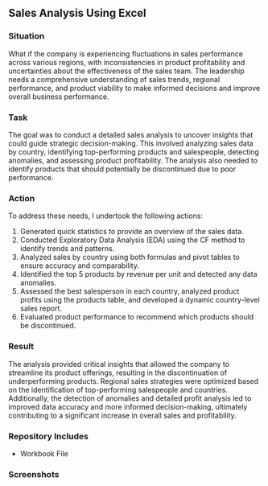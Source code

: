 
##  Sales Analysis Using Excel

### Situation
What if the company is experiencing fluctuations in sales performance across various regions, with inconsistencies in product profitability and uncertainties about the effectiveness of the sales team. The leadership needs a comprehensive understanding of sales trends, regional performance, and product viability to make informed decisions and improve overall business performance.

### Task
The goal was to conduct a detailed sales analysis to uncover insights that could guide strategic decision-making. This involved analyzing sales data by country, identifying top-performing products and salespeople, detecting anomalies, and assessing product profitability. The analysis also needed to identify products that should potentially be discontinued due to poor performance.

### Action
To address these needs, I undertook the following actions:
1. Generated quick statistics to provide an overview of the sales data.
2. Conducted Exploratory Data Analysis (EDA) using the CF method to identify trends and patterns.
3. Analyzed sales by country using both formulas and pivot tables to ensure accuracy and comparability.
4. Identified the top 5 products by revenue per unit and detected any data anomalies.
5. Assessed the best salesperson in each country, analyzed product profits using the products table, and developed a dynamic country-level sales report.
6. Evaluated product performance to recommend which products should be discontinued.

### Result
The analysis provided critical insights that allowed the company to streamline its product offerings, resulting in the discontinuation of underperforming products. Regional sales strategies were optimized based on the identification of top-performing salespeople and countries. Additionally, the detection of anomalies and detailed profit analysis led to improved data accuracy and more informed decision-making, ultimately contributing to a significant increase in overall sales and profitability.

### Repository Includes
- Workbook File

### Screenshots



